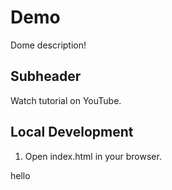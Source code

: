 # Demo

Dome description!


## Subheader 

Watch tutorial on YouTube.

## Local Development

1. Open index.html in your browser.

hello